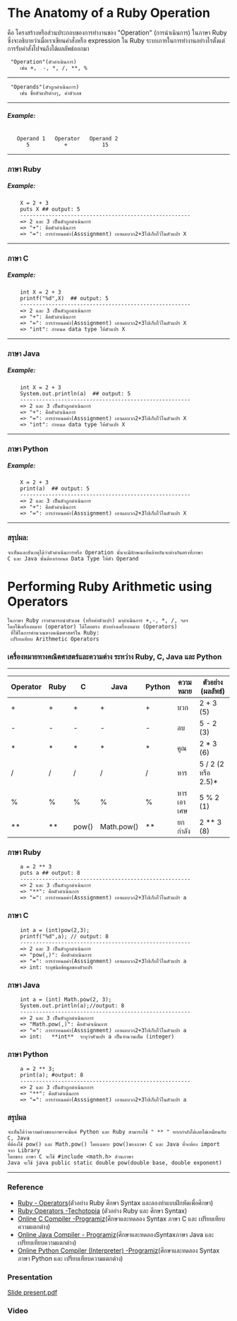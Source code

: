 
# The Anatomy of a Ruby Operation

คือ โครงสร้างหรือส่วนประกอบของการทำงานของ "Operation" (การนำเนินการ) ในภาษา  Ruby ซึ่งจะอธิบายว่าเมื่อเราเขียนคำสั่งหรือ expression ใน Ruby ระบบภายในการทำงานอย่างไรตั้งแต่การรับคำสั่งไปจนถึงได้ผลลัพธ์ออกมา

	 "Operation"(ตัวดำเนินการ) 
		เช่น +,  -, *, /, **, %
---
	 "Operands"(ตัวถูกดำเนินการ)
		เช่น ชื่อตัวแปรต่างๆ, ค่าตัวเลข
---
  ##### Example:
```
 
   Operand 1   Operator   Operand 2
      5           +           15
```
---
### ภาษา  Ruby
  ##### Example:
		X = 2 + 3
		puts X ## output: 5
		------------------------------------------------------
		=> 2 และ 3 เป็นตัวถูกดำเนินการ
		=> "+": คือตัวดำเนินการ
		=> "=": การกำหนดค่า(Asssignment) เอาผลบวก2+3ไปเก็บไว้ในตัวแปร X
---
### ภาษา  C
  ##### Example:
		int X = 2 + 3
		printf("%d",X)  ## output: 5
		------------------------------------------------------
		=> 2 และ 3 เป็นตัวถูกดำเนินการ
		=> "+": คือตัวดำเนินการ
		=> "=": การกำหนดค่า(Asssignment) เอาผลบวก2+3ไปเก็บไว้ในตัวแปร X
		=> "int": กำหนด data type ให้ตัวแปร X
---
### ภาษา  Java
  ##### Example:
		int X = 2 + 3
		System.out.println(a)  ## output: 5
		------------------------------------------------------
		=> 2 และ 3 เป็นตัวถูกดำเนินการ
		=> "+": คือตัวดำเนินการ
		=> "=": การกำหนดค่า(Asssignment) เอาผลบวก2+3ไปเก็บไว้ในตัวแปร X
		=> "int": กำหนด data type ให้ตัวแปร X
---
### ภาษา  Python
  ##### Example:
		X = 2 + 3
		print(a)  ## output: 5
		------------------------------------------------------
		=> 2 และ 3 เป็นตัวถูกดำเนินการ
		=> "+": คือตัวดำเนินการ
		=> "=": การกำหนดค่า(Asssignment) เอาผลบวก2+3ไปเก็บไว้ในตัวแปร X
---
### สรุปผล:
	จะเห็นและสังเกตุได้ว่าตัวดำเนินการหรือ Operation นั้นจะมีลักษณะที่คล้ายกันจะต่างกันตรงที่ภาษา 
	C และ Java นั้นต้องกำหนด Data Type ให้ตัว Operand


# Performing Ruby Arithmetic using Operators

	ในภาษา Ruby เราสามารถนำตัวเลข (หรือค่าตัวแปร) มาดำเนินการ +,-, *, /, ฯลฯ 
	โดยใช้เครื่องหมาย (operator) ได้โดยตรง ตัวอย่างเครื่องหมาย (Operators)
	 ที่ใช้ในการคำนวณทางคณิตศาสตร์ใน Ruby:
	 เปรียบเทียบ Arithmetic Operators 
	 
###  เครื่องหมายทางคณิตศาสตร์และความต่าง ระหว่าง Ruby, C, Java และ Python 
 ---
 | Operator | Ruby | C | Java | Python | ความหมาย | ตัวอย่าง (ผลลัพธ์) |
  |----------|-------|------|------|--------|---------------|--------------------------| 
  | + | + | + | + | + | บวก | 2 + 3 (5) |
  | - | - | - | - | - | ลบ | 5 - 2 (3) |
  | * | * | * | * | * | คูณ | 2 * 3 (6) |
  | / | / | / | / | / | หาร | 5 / 2 (2 หรือ 2.5)* |
  | % | % | % | % | % | หารเอาเศษ | 5 % 2 (1) | 
  | ** | ** | pow()| Math.pow()| ** | ยกกำลัง | 2 ** 3 (8) | 
  


### ภาษา  Ruby
		a = 2 ** 3
		puts a ## output: 8
		------------------------------------------------------
		=> 2 และ 3 เป็นตัวถูกดำเนินการ
		=> "**": คือตัวดำเนินการ
		=> "=": การกำหนดค่า(Asssignment) เอาผลบวก2+3ไปเก็บไว้ในตัวแปร a

### ภาษา  C
		int a = (int)pow(2,3);
		printf("%d",a); // output: 8
		------------------------------------------------------
		=> 2 และ 3 เป็นตัวถูกดำเนินการ
		=> "pow(,)": คือตัวดำเนินการ
		=> "=": การกำหนดค่า(Asssignment) เอาผลบวก2+3ไปเก็บไว้ในตัวแปร a
		=> int: ระบุชนิดข้อมูลของตัวแปร

### ภาษา  Java
		int a = (int) Math.pow(2, 3);
		System.out.println(a);//output: 8
		------------------------------------------------------
		=> 2 และ 3 เป็นตัวถูกดำเนินกการ
		=> "Math.pow(,)": คือตัวดำเนินการ
		=> "=": การกำหนดค่า(Asssignment) เอาผลบวก2+3ไปเก็บไว้ในตัวแปร a
		=> int:   **int**  ระบุว่าตัวแปร a เป็นจำนวนเต็ม (integer)
### ภาษา  Python
		a = 2 ** 3;
		print(a); #output: 8
		------------------------------------------------------
		=> 2 และ 3 เป็นตัวถูกดำเนินกการ
		=> "**": คือตัวดำเนินการ
		=> "=": การกำหนดค่า(Asssignment) เอาผลบวก2+3ไปเก็บไว้ในตัวแปร a
### สรุปผล

	จะเห็นได้ว่าความต่างของภาษาจะมีแค่ Python และ Ruby สามารถใช้ " ** " ยกกกำลังได้เลยไม่เหมือนกับ C, Java 
	ที่ต้องใช้ pow() และ Math.pow() โดยเฉพาะ pow()ของภาษา C และ Java ที่จะต้อง import จาก Library 
	โดยของ ภาษา C จะใช้ #include <math.h> ส่วนภาษา
	Java จะใช้ java public static double pow(double base, double exponent)

---
### Reference

 - [Ruby - Operators](https://www.tutorialspoint.com/ruby/ruby_operators.htm)(ตัวอย่าง Ruby  ศึกษา Syntax และลองทำแบบฝึกหัดเพื่อศึกษา)
 - [Ruby Operators -Techotopia](https://www.techotopia.com/index.php/Ruby_Operators) (ตัวอย่าง Ruby และ ศึกษา Syntax)
 - [Online C Compiler -Programiz](https://www.programiz.com/c-programming/online-compiler/)(ศึกษาและทดลอง Syntax  ภาษา C  และ เปรียบเทียบความแตกต่าง)
 - [Online Java Compiler - Programiz](https://www.programiz.com/java-programming/online-compiler/)(ศึกษาและทดลองSyntaxภาษา Java และ เปรียบเทียบความแตกต่าง)
 - [Online Python Compiler (Interpreter) -Programiz](https://www.programiz.com/python-programming/online-compiler/)(ศึกษาและทดลอง Syntax  ภาษา Python  และ เปรียบเทียบความแตกต่าง)

### Presentation
[Slide present.pdf](https://github.com/660710095/ProjectWebApp/blob/main/SCSU-Slide-6.pdf.pdf)
### Video

